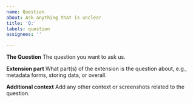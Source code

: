 ```yaml
---
name: Question
about: Ask anything that is unclear
title: 'Q:'
labels: question
assignees: ''

---
```


**The Question**
The question you want to ask us.

**Extension part**
What part(s) of the extension is the question about, e.g., metadata forms, storing data, or overall.

**Additional context**
Add any other context or screenshots related to the question.
